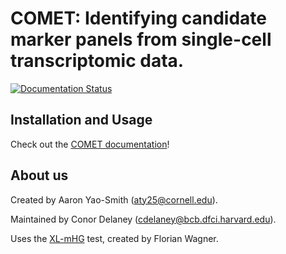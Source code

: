 # COMET: Identifying candidate marker panels from single-cell transcriptomic data.

[![Documentation Status](https://readthedocs.org/projects/hgmd/badge/?version=latest)](https://hgmd.readthedocs.io/en/latest/?badge=latest)

## Installation and Usage
  Check out the [COMET documentation](https://hgmd.readthedocs.io/en/latest/)!

## About us

  Created by Aaron Yao-Smith (aty25@cornell.edu).

  Maintained by Conor Delaney (cdelaney@bcb.dfci.harvard.edu).
  
  Uses the [XL-mHG](https://github.com/flo-compbio/xlmhg) test, created by Florian Wagner.
